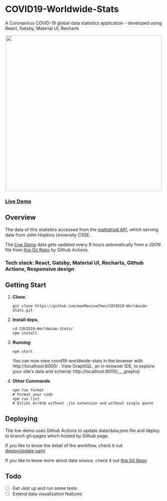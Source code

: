 # COVID19-Worldwide-Stats
A Coronavirus COVID-19 global data statistics application - developed using React, Gatsby, Material UI, Recharts

<p align="center">
  <img height="500" src="https://github.com/maxMaxineChen/COVID19-Worldwide-Stats/blob/master/images/laptop.png" />
</p>

### [Live Demo](https://maxmaxinechen.github.io/COVID19-Worldwide-Stats/ "COVID-19 Worldwide Statistics")

## Overview
The data of this statistics accessed from the [mathdroid API](https://github.com/mathdroid/covid-19-api), which serving data from John Hopkins University CSSE.

The [Live Demo](https://maxmaxinechen.github.io/COVID19-Worldwide-Stats/ "COVID-19 Worldwide Statistics") data gets updated every 8 hours automatically from a JSON file from [this Git Repo](https://github.com/maxMaxineChen/COVID-19-worldwide-json-data-script) by Github Actions.
### Tech stack: React, Gatsby, Material UI, Recharts, Github Actions, Responsive design

## Getting Start

1.  **Clone.**

    ```shell
    git clone https://github.com/maxMaxineChen/COVID19-Worldwide-Stats.git
    ```

2.  **Install deps.**

    ```shell
    cd COVID19-Worldwide-Stats/
    npm install
    ```

3.  **Running**
    ```shell
    npm start 
    ```


    You can now view covid19-worldwide-stats in the browser with http://localhost:8000/ . View GraphiQL, an in-browser IDE, to explore your site's data and schema: http://localhost:8000/___graphql

4.  **Other Commands**
    ```shell
    npm run format
    # Format your code
    npm run lint
    # Eslint Airbnb without .jsx extension and without single quote
    ```

## Deploying

   The live demo uses Github Actions to update data/data.json file and deploy to branch gh-pages which hosted by Github page.

   If you like to know the detail of the workflow, check it out [deployUpdate.yaml](https://github.com/maxMaxineChen/COVID19-Worldwide-Stats/blob/master/.github/workflows/deployUpdate.yaml)

   If you like to know more about data source, check it out [this Git Repo](https://github.com/maxMaxineChen/COVID-19-worldwide-json-data-script)

## Todo

- [ ] Get Jest up and run some tests
- [ ] Extend data visualization features